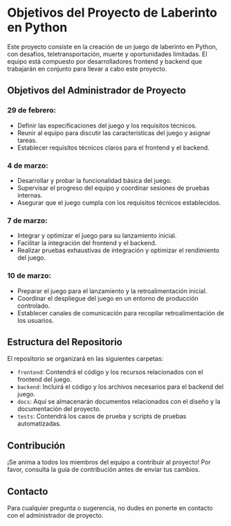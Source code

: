 # Objetivos del Proyecto de Laberinto en Python

Este proyecto consiste en la creación de un juego de laberinto en Python, con desafíos, teletransportación, muerte y oportunidades limitadas. El equipo está compuesto por desarrolladores frontend y backend que trabajarán en conjunto para llevar a cabo este proyecto.

## Objetivos del Administrador de Proyecto

### 29 de febrero:
- Definir las especificaciones del juego y los requisitos técnicos.
- Reunir al equipo para discutir las características del juego y asignar tareas.
- Establecer requisitos técnicos claros para el frontend y el backend.

### 4 de marzo:
- Desarrollar y probar la funcionalidad básica del juego.
- Supervisar el progreso del equipo y coordinar sesiones de pruebas internas.
- Asegurar que el juego cumpla con los requisitos técnicos establecidos.

### 7 de marzo:
- Integrar y optimizar el juego para su lanzamiento inicial.
- Facilitar la integración del frontend y el backend.
- Realizar pruebas exhaustivas de integración y optimizar el rendimiento del juego.

### 10 de marzo:
- Preparar el juego para el lanzamiento y la retroalimentación inicial.
- Coordinar el despliegue del juego en un entorno de producción controlado.
- Establecer canales de comunicación para recopilar retroalimentación de los usuarios.

## Estructura del Repositorio

El repositorio se organizará en las siguientes carpetas:

- `frontend`: Contendrá el código y los recursos relacionados con el frontend del juego.
- `backend`: Incluirá el código y los archivos necesarios para el backend del juego.
- `docs`: Aquí se almacenarán documentos relacionados con el diseño y la documentación del proyecto.
- `tests`: Contendrá los casos de prueba y scripts de pruebas automatizadas.

## Contribución

¡Se anima a todos los miembros del equipo a contribuir al proyecto! Por favor, consulta la guía de contribución antes de enviar tus cambios.

## Contacto

Para cualquier pregunta o sugerencia, no dudes en ponerte en contacto con el administrador de proyecto.

